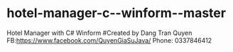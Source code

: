 # hotel-manager-c--winform--master
Hotel Manager with C# Winform
#Created by Dang Tran Quyen
FB:https://www.facebook.com/QuyenGiaSuJava/
Phone: 0337846412

